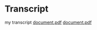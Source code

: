 # Transcript
my transcript
[document.pdf](https://github.com/Lepessov/Transcript/files/8749011/document.pdf)
[document.pdf](https://github.com/Lepessov/Transcript/files/8749013/document.pdf)
